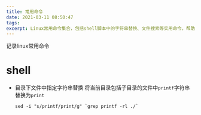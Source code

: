 ```yaml
---
title: 常用命令
date: 2021-03-11 08:50:47
tags:
excerpt: Linux常用命令集合，包括shell脚本中的字符串替换、文件搜索等实用命令，帮助提高日常开发效率。
---
```

记录linux常用命令
# shell
* 目录下文件中指定字符串替换
  将当前目录包括子目录的文件中`printf`字符串替换为`print`
  ```
  sed -i "s/printf/print/g" `grep printf -rl ./`
  ```